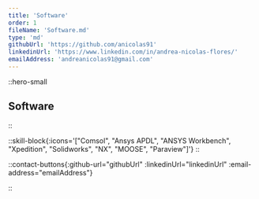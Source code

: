```yaml
---
title: 'Software'
order: 1
fileName: 'Software.md'
type: 'md'
githubUrl: 'https://github.com/anicolas91'
linkedinUrl: 'https://www.linkedin.com/in/andrea-nicolas-flores/'
emailAddress: 'andreanicolas91@gmail.com'
---
```


::hero-small

## Software

::

::skill-block{:icons='["Comsol", "Ansys APDL", "ANSYS Workbench", "Xpedition", "Solidworks", "NX", "MOOSE", "Paraview"]'}
::

::contact-buttons{:github-url="githubUrl" :linkedinUrl="linkedinUrl" :email-address="emailAddress"}

::
